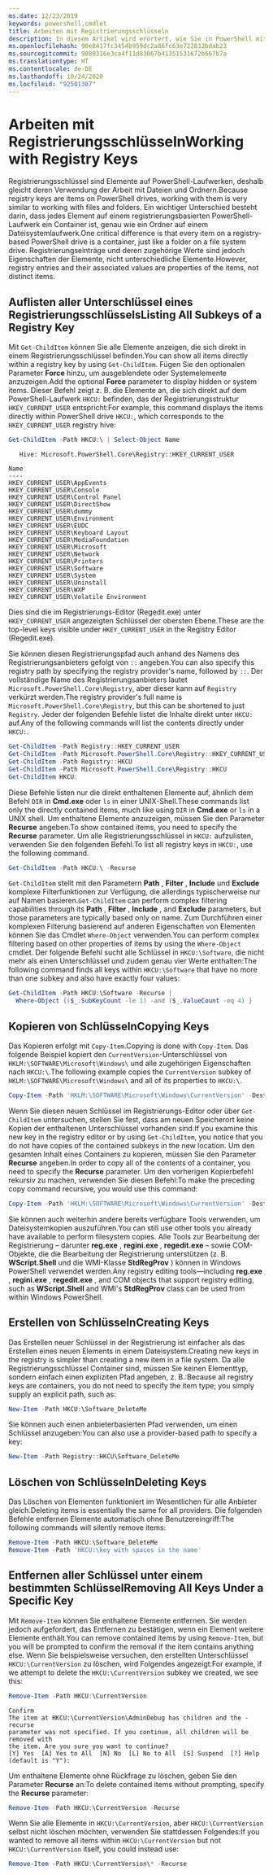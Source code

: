 ```yaml
---
ms.date: 12/23/2019
keywords: powershell,cmdlet
title: Arbeiten mit Registrierungsschlüsseln
description: In diesem Artikel wird erörtert, wie Sie in PowerShell mit Registrierungsschlüsseln umgehen.
ms.openlocfilehash: 90e8417fc3454b959dc2a86fc63e722832bdab23
ms.sourcegitcommit: 9080316e3ca4f11d83067b41351531672b667b7a
ms.translationtype: HT
ms.contentlocale: de-DE
ms.lasthandoff: 10/24/2020
ms.locfileid: "92501387"
---
```

# <a name="working-with-registry-keys"></a><span data-ttu-id="79dd9-104">Arbeiten mit Registrierungsschlüsseln</span><span class="sxs-lookup"><span data-stu-id="79dd9-104">Working with Registry Keys</span></span>

<span data-ttu-id="79dd9-105">Registrierungsschlüssel sind Elemente auf PowerShell-Laufwerken, deshalb gleicht deren Verwendung der Arbeit mit Dateien und Ordnern.</span><span class="sxs-lookup"><span data-stu-id="79dd9-105">Because registry keys are items on PowerShell drives, working with them is very similar to working with files and folders.</span></span> <span data-ttu-id="79dd9-106">Ein wichtiger Unterschied besteht darin, dass jedes Element auf einem registrierungsbasierten PowerShell-Laufwerk ein Container ist, genau wie ein Ordner auf einem Dateisystemlaufwerk.</span><span class="sxs-lookup"><span data-stu-id="79dd9-106">One critical difference is that every item on a registry-based PowerShell drive is a container, just like a folder on a file system drive.</span></span> <span data-ttu-id="79dd9-107">Registrierungseinträge und deren zugehörige Werte sind jedoch Eigenschaften der Elemente, nicht unterschiedliche Elemente.</span><span class="sxs-lookup"><span data-stu-id="79dd9-107">However, registry entries and their associated values are properties of the items, not distinct items.</span></span>

## <a name="listing-all-subkeys-of-a-registry-key"></a><span data-ttu-id="79dd9-108">Auflisten aller Unterschlüssel eines Registrierungsschlüssels</span><span class="sxs-lookup"><span data-stu-id="79dd9-108">Listing All Subkeys of a Registry Key</span></span>

<span data-ttu-id="79dd9-109">Mit `Get-ChildItem` können Sie alle Elemente anzeigen, die sich direkt in einem Registrierungsschlüssel befinden.</span><span class="sxs-lookup"><span data-stu-id="79dd9-109">You can show all items directly within a registry key by using `Get-ChildItem`.</span></span> <span data-ttu-id="79dd9-110">Fügen Sie den optionalen Parameter **Force** hinzu, um ausgeblendete oder Systemelemente anzuzeigen.</span><span class="sxs-lookup"><span data-stu-id="79dd9-110">Add the optional **Force** parameter to display hidden or system items.</span></span> <span data-ttu-id="79dd9-111">Dieser Befehl zeigt z. B. die Elemente an, die sich direkt auf dem PowerShell-Laufwerk `HKCU:` befinden, das der Registrierungsstruktur `HKEY_CURRENT_USER` entspricht:</span><span class="sxs-lookup"><span data-stu-id="79dd9-111">For example, this command displays the items directly within PowerShell drive `HKCU:`, which corresponds to the `HKEY_CURRENT_USER` registry hive:</span></span>

```powershell
Get-ChildItem -Path HKCU:\ | Select-Object Name
```

```Output
   Hive: Microsoft.PowerShell.Core\Registry::HKEY_CURRENT_USER

Name
----
HKEY_CURRENT_USER\AppEvents
HKEY_CURRENT_USER\Console
HKEY_CURRENT_USER\Control Panel
HKEY_CURRENT_USER\DirectShow
HKEY_CURRENT_USER\dummy
HKEY_CURRENT_USER\Environment
HKEY_CURRENT_USER\EUDC
HKEY_CURRENT_USER\Keyboard Layout
HKEY_CURRENT_USER\MediaFoundation
HKEY_CURRENT_USER\Microsoft
HKEY_CURRENT_USER\Network
HKEY_CURRENT_USER\Printers
HKEY_CURRENT_USER\Software
HKEY_CURRENT_USER\System
HKEY_CURRENT_USER\Uninstall
HKEY_CURRENT_USER\WXP
HKEY_CURRENT_USER\Volatile Environment
```

<span data-ttu-id="79dd9-112">Dies sind die im Registrierungs-Editor (Regedit.exe) unter `HKEY_CURRENT_USER` angezeigten Schlüssel der obersten Ebene.</span><span class="sxs-lookup"><span data-stu-id="79dd9-112">These are the top-level keys visible under `HKEY_CURRENT_USER` in the Registry Editor (Regedit.exe).</span></span>

<span data-ttu-id="79dd9-113">Sie können diesen Registrierungspfad auch anhand des Namens des Registrierungsanbieters gefolgt von `::` angeben.</span><span class="sxs-lookup"><span data-stu-id="79dd9-113">You can also specify this registry path by specifying the registry provider's name, followed by `::`.</span></span> <span data-ttu-id="79dd9-114">Der vollständige Name des Registrierungsanbieters lautet `Microsoft.PowerShell.Core\Registry`, aber dieser kann auf `Registry` verkürzt werden.</span><span class="sxs-lookup"><span data-stu-id="79dd9-114">The registry provider's full name is `Microsoft.PowerShell.Core\Registry`, but this can be shortened to just `Registry`.</span></span> <span data-ttu-id="79dd9-115">Jeder der folgenden Befehle listet die Inhalte direkt unter `HKCU:` auf.</span><span class="sxs-lookup"><span data-stu-id="79dd9-115">Any of the following commands will list the contents directly under `HKCU:`.</span></span>

```powershell
Get-ChildItem -Path Registry::HKEY_CURRENT_USER
Get-ChildItem -Path Microsoft.PowerShell.Core\Registry::HKEY_CURRENT_USER
Get-ChildItem -Path Registry::HKCU
Get-ChildItem -Path Microsoft.PowerShell.Core\Registry::HKCU
Get-ChildItem HKCU:
```

<span data-ttu-id="79dd9-116">Diese Befehle listen nur die direkt enthaltenen Elemente auf, ähnlich dem Befehl `DIR` in **Cmd.exe** oder `ls` in einer UNIX-Shell.</span><span class="sxs-lookup"><span data-stu-id="79dd9-116">These commands list only the directly contained items, much like using `DIR` in **Cmd.exe** or `ls` in a UNIX shell.</span></span> <span data-ttu-id="79dd9-117">Um enthaltene Elemente anzuzeigen, müssen Sie den Parameter **Recurse** angeben.</span><span class="sxs-lookup"><span data-stu-id="79dd9-117">To show contained items, you need to specify the **Recurse** parameter.</span></span> <span data-ttu-id="79dd9-118">Um alle Registrierungsschlüssel in `HKCU:` aufzulisten, verwenden Sie den folgenden Befehl.</span><span class="sxs-lookup"><span data-stu-id="79dd9-118">To list all registry keys in `HKCU:`, use the following command.</span></span>

```powershell
Get-ChildItem -Path HKCU:\ -Recurse
```

<span data-ttu-id="79dd9-119">`Get-ChildItem` stellt mit den Parametern **Path** , **Filter** , **Include** und **Exclude** komplexe Filterfunktionen zur Verfügung, die allerdings typischerweise nur auf Namen basieren.</span><span class="sxs-lookup"><span data-stu-id="79dd9-119">`Get-ChildItem` can perform complex filtering capabilities through its **Path** , **Filter** , **Include** , and **Exclude** parameters, but those parameters are typically based only on name.</span></span> <span data-ttu-id="79dd9-120">Zum Durchführen einer komplexen Filterung basierend auf anderen Eigenschaften von Elementen können Sie das Cmdlet `Where-Object` verwenden.</span><span class="sxs-lookup"><span data-stu-id="79dd9-120">You can perform complex filtering based on other properties of items by using the `Where-Object` cmdlet.</span></span> <span data-ttu-id="79dd9-121">Der folgende Befehl sucht alle Schlüssel in `HKCU:\Software`, die nicht mehr als einen Unterschlüssel und zudem genau vier Werte enthalten:</span><span class="sxs-lookup"><span data-stu-id="79dd9-121">The following command finds all keys within `HKCU:\Software` that have no more than one subkey and also have exactly four values:</span></span>

```powershell
Get-ChildItem -Path HKCU:\Software -Recurse |
  Where-Object {($_.SubKeyCount -le 1) -and ($_.ValueCount -eq 4) }
```

## <a name="copying-keys"></a><span data-ttu-id="79dd9-122">Kopieren von Schlüsseln</span><span class="sxs-lookup"><span data-stu-id="79dd9-122">Copying Keys</span></span>

<span data-ttu-id="79dd9-123">Das Kopieren erfolgt mit `Copy-Item`.</span><span class="sxs-lookup"><span data-stu-id="79dd9-123">Copying is done with `Copy-Item`.</span></span> <span data-ttu-id="79dd9-124">Das folgende Beispiel kopiert den `CurrentVersion`-Unterschlüssel von `HKLM:\SOFTWARE\Microsoft\Windows\` und alle zugehörigen Eigenschaften nach `HKCU:\`.</span><span class="sxs-lookup"><span data-stu-id="79dd9-124">The following example copies the `CurrentVersion` subkey of `HKLM:\SOFTWARE\Microsoft\Windows\` and all of its properties to `HKCU:\`.</span></span>

```powershell
Copy-Item -Path 'HKLM:\SOFTWARE\Microsoft\Windows\CurrentVersion' -Destination HKCU:
```

<span data-ttu-id="79dd9-125">Wenn Sie diesen neuen Schlüssel im Registrierungs-Editor oder über `Get-ChildItem` untersuchen, stellen Sie fest, dass am neuen Speicherort keine Kopien der enthaltenen Unterschlüssel vorhanden sind.</span><span class="sxs-lookup"><span data-stu-id="79dd9-125">If you examine this new key in the registry editor or by using `Get-ChildItem`, you notice that you do not have copies of the contained subkeys in the new location.</span></span> <span data-ttu-id="79dd9-126">Um den gesamten Inhalt eines Containers zu kopieren, müssen Sie den Parameter **Recurse** angeben.</span><span class="sxs-lookup"><span data-stu-id="79dd9-126">In order to copy all of the contents of a container, you need to specify the **Recurse** parameter.</span></span> <span data-ttu-id="79dd9-127">Um den vorherigen Kopierbefehl rekursiv zu machen, verwenden Sie diesen Befehl:</span><span class="sxs-lookup"><span data-stu-id="79dd9-127">To make the preceding copy command recursive, you would use this command:</span></span>

```powershell
Copy-Item -Path 'HKLM:\SOFTWARE\Microsoft\Windows\CurrentVersion' -Destination HKCU: -Recurse
```

<span data-ttu-id="79dd9-128">Sie können auch weiterhin andere bereits verfügbare Tools verwenden, um Dateisystemkopien auszuführen.</span><span class="sxs-lookup"><span data-stu-id="79dd9-128">You can still use other tools you already have available to perform filesystem copies.</span></span> <span data-ttu-id="79dd9-129">Alle Tools zur Bearbeitung der Registrierung – darunter **reg.exe** , **regini.exe** , **regedit.exe** – sowie COM-Objekte, die die Bearbeitung der Registrierung unterstützen (z. B. **WScript.Shell** und die WMI-Klasse **StdRegProv** ) können in Windows PowerShell verwendet werden.</span><span class="sxs-lookup"><span data-stu-id="79dd9-129">Any registry editing tools—including **reg.exe** , **regini.exe** , **regedit.exe** , and COM objects that support registry editing, such as **WScript.Shell** and WMI's **StdRegProv** class can be used from within Windows PowerShell.</span></span>

## <a name="creating-keys"></a><span data-ttu-id="79dd9-130">Erstellen von Schlüsseln</span><span class="sxs-lookup"><span data-stu-id="79dd9-130">Creating Keys</span></span>

<span data-ttu-id="79dd9-131">Das Erstellen neuer Schlüssel in der Registrierung ist einfacher als das Erstellen eines neuen Elements in einem Dateisystem.</span><span class="sxs-lookup"><span data-stu-id="79dd9-131">Creating new keys in the registry is simpler than creating a new item in a file system.</span></span> <span data-ttu-id="79dd9-132">Da alle Registrierungsschlüssel Container sind, müssen Sie keinen Elementtyp, sondern einfach einen expliziten Pfad angeben, z. B.:</span><span class="sxs-lookup"><span data-stu-id="79dd9-132">Because all registry keys are containers, you do not need to specify the item type; you simply supply an explicit path, such as:</span></span>

```powershell
New-Item -Path HKCU:\Software_DeleteMe
```

<span data-ttu-id="79dd9-133">Sie können auch einen anbieterbasierten Pfad verwenden, um einen Schlüssel anzugeben:</span><span class="sxs-lookup"><span data-stu-id="79dd9-133">You can also use a provider-based path to specify a key:</span></span>

```powershell
New-Item -Path Registry::HKCU\Software_DeleteMe
```

## <a name="deleting-keys"></a><span data-ttu-id="79dd9-134">Löschen von Schlüsseln</span><span class="sxs-lookup"><span data-stu-id="79dd9-134">Deleting Keys</span></span>

<span data-ttu-id="79dd9-135">Das Löschen von Elementen funktioniert im Wesentlichen für alle Anbieter gleich.</span><span class="sxs-lookup"><span data-stu-id="79dd9-135">Deleting items is essentially the same for all providers.</span></span> <span data-ttu-id="79dd9-136">Die folgenden Befehle entfernen Elemente automatisch ohne Benutzereingriff:</span><span class="sxs-lookup"><span data-stu-id="79dd9-136">The following commands will silently remove items:</span></span>

```powershell
Remove-Item -Path HKCU:\Software_DeleteMe
Remove-Item -Path 'HKCU:\key with spaces in the name'
```

## <a name="removing-all-keys-under-a-specific-key"></a><span data-ttu-id="79dd9-137">Entfernen aller Schlüssel unter einem bestimmten Schlüssel</span><span class="sxs-lookup"><span data-stu-id="79dd9-137">Removing All Keys Under a Specific Key</span></span>

<span data-ttu-id="79dd9-138">Mit `Remove-Item` können Sie enthaltene Elemente entfernen. Sie werden jedoch aufgefordert, das Entfernen zu bestätigen, wenn ein Element weitere Elemente enthält.</span><span class="sxs-lookup"><span data-stu-id="79dd9-138">You can remove contained items by using `Remove-Item`, but you will be prompted to confirm the removal if the item contains anything else.</span></span> <span data-ttu-id="79dd9-139">Wenn Sie beispielsweise versuchen, den erstellten Unterschlüssel `HKCU:\CurrentVersion` zu löschen, wird Folgendes angezeigt:</span><span class="sxs-lookup"><span data-stu-id="79dd9-139">For example, if we attempt to delete the `HKCU:\CurrentVersion` subkey we created, we see this:</span></span>

```powershell
Remove-Item -Path HKCU:\CurrentVersion
```

```Output
Confirm
The item at HKCU:\CurrentVersion\AdminDebug has children and the -recurse
parameter was not specified. If you continue, all children will be removed with
the item. Are you sure you want to continue?
[Y] Yes  [A] Yes to All  [N] No  [L] No to All  [S] Suspend  [?] Help (default is "Y"):
```

<span data-ttu-id="79dd9-140">Um enthaltene Elemente ohne Rückfrage zu löschen, geben Sie den Parameter **Recurse** an:</span><span class="sxs-lookup"><span data-stu-id="79dd9-140">To delete contained items without prompting, specify the **Recurse** parameter:</span></span>

```powershell
Remove-Item -Path HKCU:\CurrentVersion -Recurse
```

<span data-ttu-id="79dd9-141">Wenn Sie alle Elemente in `HKCU:\CurrentVersion`, aber `HKCU:\CurrentVersion` selbst nicht löschen möchten, verwenden Sie stattdessen Folgendes:</span><span class="sxs-lookup"><span data-stu-id="79dd9-141">If you wanted to remove all items within `HKCU:\CurrentVersion` but not `HKCU:\CurrentVersion` itself, you could instead use:</span></span>

```powershell
Remove-Item -Path HKCU:\CurrentVersion\* -Recurse
```
